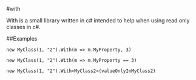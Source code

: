 #with

With is a small library written in c# intended to help when using read only classes in c#.

##Examples

	new MyClass(1, "2").With(m => m.MyProperty, 3)
	
	new MyClass(1, "2").With(m => m.MyProperty == 3)

	new MyClass(1, "2").With<MyClass2>(valueOnlyInMyClass2)

